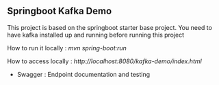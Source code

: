 ## Springboot Kafka Demo

This project is based on the springboot starter base project. 
You need to have kafka installed up and running before running this project

How to run it locally : *mvn spring-boot:run*

How to access locally : *http://localhost:8080/kafka-demo/index.html*
- Swagger : Endpoint documentation and testing